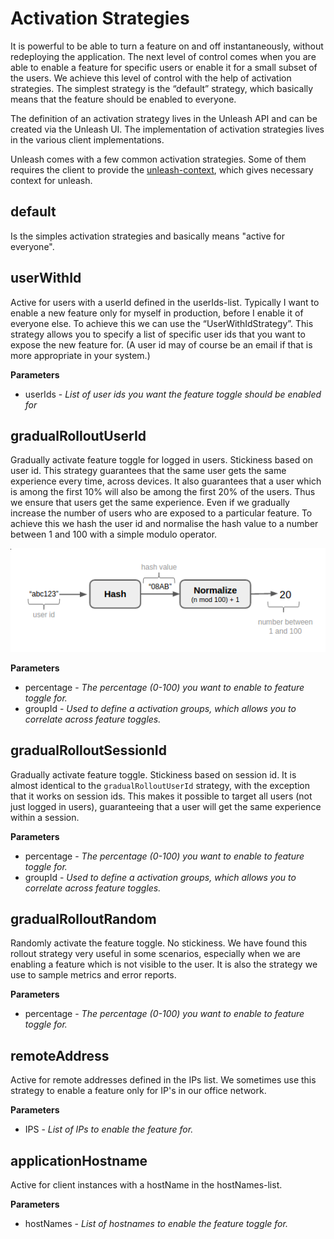 # Activation Strategies

It is powerful to be able to turn a feature on and off instantaneously, without redeploying the application. The next level of control comes when you are able to enable a feature for specific users or enable it for a small subset of the users. We achieve this level of control with the help of activation strategies. The simplest strategy is the “default” strategy, which basically means that the feature should be enabled to everyone.

The definition of an activation strategy lives in the Unleash API and can be created via the Unleash UI. The implementation of activation strategies lives in the various client implementations. 

Unleash comes with a few common activation strategies. Some of them requires the client to provide the [unleash-context](./unleash-context.md), which gives necessary context for unleash. 

## default
Is the simples activation strategies and basically means "active for everyone".

## userWithId
Active for users with a userId defined in the userIds-list. Typically I want to enable a new feature only for myself in production, before I enable it of everyone else. To achieve this we can use the “UserWithIdStrategy”. This strategy allows you to specify a list of specific user ids that you want to expose the new feature for. (A user id may of course be an email if that is more appropriate in your system.)

**Parameters**
- userIds - *List of user ids you want the feature toggle should be enabled for*

## gradualRolloutUserId
Gradually activate feature toggle for logged in users. Stickiness based on user id. 
This strategy guarantees that the same user gets the same experience every time, 
across devices. It also guarantees that a user which is among the first 10% will 
also be among the first 20% of the users. Thus we ensure that users get the same 
experience. Even if we gradually increase the number of users who are exposed to 
a particular feature. To achieve this we hash the user id and normalise the hash 
value to a number between 1 and 100 with a simple modulo operator. 

![hash_and_normalise](assets/hash_and_normalise.png)

**Parameters**
- percentage - *The percentage (0-100) you want to enable to feature toggle for.*
- groupId - *Used to define a activation groups, which allows you to correlate across feature toggles.*

## gradualRolloutSessionId
Gradually activate feature toggle. Stickiness based on session id. It is almost 
identical to the `gradualRolloutUserId` strategy, with the exception that it works 
on session ids. This makes it possible to target all users (not just logged in 
users), guaranteeing that a user will get the same experience within a session.

**Parameters**
- percentage - *The percentage (0-100) you want to enable to feature toggle for.*
- groupId - *Used to define a activation groups, which allows you to correlate across feature toggles.*

## gradualRolloutRandom 
Randomly activate the feature toggle. No stickiness. We have found this rollout strategy 
very useful in some scenarios, especially when we are enabling a feature which is not 
visible to the user. It is also the strategy we use to sample metrics and error reports.

**Parameters**
- percentage - *The percentage (0-100) you want to enable to feature toggle for.*

## remoteAddress
Active for remote addresses defined in the IPs list. We sometimes use this strategy to 
enable a feature only for IP's in our office network.

**Parameters**
- IPS - *List of IPs to enable the feature for.*

## applicationHostname
Active for client instances with a hostName in the hostNames-list.

**Parameters**
- hostNames - *List of hostnames to enable the feature toggle for.*
